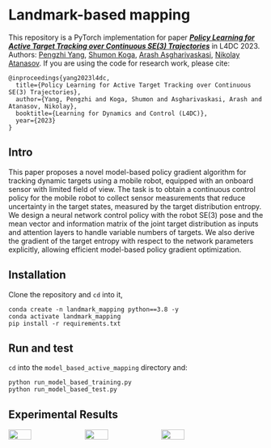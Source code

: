 # Landmark-based mapping
This repository is a PyTorch implementation for paper ***[Policy Learning for Active Target Tracking over Continuous SE(3)
Trajectories](https://arxiv.org/pdf/2212.01498.pdf)***
in L4DC 2023. Authors: [Pengzhi Yang](https://pengzhi1998.github.io/), [Shumon Koga](https://shumon0423.github.io/), [Arash Asgharivaskasi](https://arashasgharivaskasi-bc.github.io/), 
[Nikolay Atanasov](https://natanaso.github.io/).
If you are using the code for research work, please cite:
```
@inproceedings{yang2023l4dc,
  title={Policy Learning for Active Target Tracking over Continuous SE(3) Trajectories},
  author={Yang, Pengzhi and Koga, Shumon and Asgharivaskasi, Arash and Atanasov, Nikolay},
  booktitle={Learning for Dynamics and Control (L4DC)},
  year={2023}
}
```

[//]: # (Design a RL policy which drives the agent to localize and update the landmarks' positions with fixed steps in a randomized )

[//]: # (environment.)

[//]: # (The yaml files are borrowed from this great repo: https://github.com/ehfd/docker-nvidia-glx-desktop.git and)

[//]: # (https://ucsd-prp.gitlab.io/userdocs/running/gui-desktop/)

## Intro
This paper proposes a novel model-based policy gradient algorithm for tracking dynamic targets
using a mobile robot, equipped with an onboard sensor with limited field of view. The task is to
obtain a continuous control policy for the mobile robot to collect sensor measurements that reduce
uncertainty in the target states, measured by the target distribution entropy. We design a neural
network control policy with the robot SE(3) pose and the mean vector and information matrix
of the joint target distribution as inputs and attention layers to handle variable numbers of targets.
We also derive the gradient of the target entropy with respect to the network parameters explicitly,
allowing efficient model-based policy gradient optimization.

## Installation
Clone the repository and ```cd``` into it,
```
conda create -n landmark_mapping python==3.8 -y
conda activate landmark_mapping
pip install -r requirements.txt
```

## Run and test
```cd``` into the ```model_based_active_mapping``` directory and:
```
python run_model_based_training.py
python run_model_based_test.py
```

## Experimental Results
<div style="display:flex;">
  <img src="https://github.com/ExistentialRobotics/RL_Active_Multi_Target_Tracking/blob/main/3landmarks.gif" width="30%">
  <img src="https://github.com/ExistentialRobotics/RL_Active_Multi_Target_Tracking/blob/main/5landmarks.gif" width="30%">
  <img src="https://github.com/ExistentialRobotics/RL_Active_Multi_Target_Tracking/blob/main/7landmarks.gif" width="30%">
</div>
